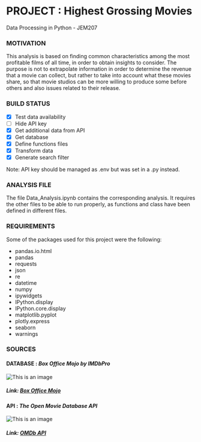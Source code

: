# PROJECT : Highest Grossing Movies
Data Processing in Python - JEM207

### MOTIVATION
This analysis is based on finding common characteristics among the most profitable films of all time, in order to obtain insights to consider. The purpose is not to extrapolate information in order to determine the revenue that a movie can collect, but rather to take into account what these movies share, so that movie studios can be more willing to produce some before others and also issues related to their release. 

### BUILD STATUS
- [X] Test data availability
- [ ] Hide API key
- [X] Get additional data from API
- [X] Get database
- [X] Define functions files
- [X] Transform data
- [X] Generate search filter

Note: API key should be managed as .env but was set in a .py instead.

### ANALYSIS FILE
The file Data_Analysis.ipynb contains the corresponding analysis. It requires the other files to be able to run properly, as functions and class have been defined in different files. 

### REQUIREMENTS
Some of the packages used for this project were the following:
- pandas.io.html
- pandas
- requests
- json
- re
- datetime
- numpy
- ipywidgets
- IPython.display
- IPython.core.display
- matplotlib.pyplot
- plotly.express
- seaborn
- warnings

### SOURCES
#### DATABASE : _Box Office Mojo by IMDbPro_ 
![This is an image](https://upload.wikimedia.org/wikipedia/commons/8/87/Box_Office_Mojo_Logo.jpg)
##### Link: [Box Office Mojo](https://www.boxofficemojo.com/?ref_=bo_nb_cso_mojologo)
#### API      : _The Open Movie Database API_
![This is an image](https://www.programmableweb.com/sites/default/files/OMDb.jpg)
##### Link: [OMDb API](https://www.omdbapi.com/)
